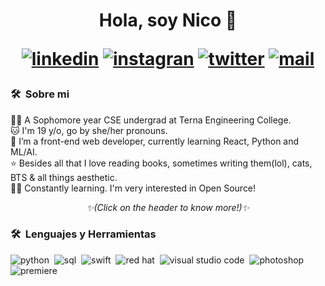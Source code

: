 <h1 align="center">Hola, soy Nico 👋

[![linkedin](https://img.shields.io/badge/linkedin-0274b3?style=flat&logo=linkedin&logoColor=ffffff&labelColor=0274b3&link=https%3A%2F%2Fwww.linkedin.com%2Fin%2Fnicolasbarrios%2F)](https://www.linkedin.com/in/nicolasbarrios/)
[![instagran](https://img.shields.io/badge/instagram-df4b67?style=flat&logo=instagram&logoColor=ffffff&labelColor=df4b67&link=https%3A%2F%2Fwww.linkedin.com%2Fin%2Fnicolasbarrios%2F)](https://www.instagram.com/nicoo0.b/)
[![twitter](https://img.shields.io/badge/X-000000?style=flat&logo=x&logoColor=ffffff&labelColor=000000)](https://twitter.com/aleeen_la)
[![mail](https://img.shields.io/badge/mail-ea4335?style=flat&logo=gmail&logoColor=ffffff&labelColor=ea4335)](mailto:contactoaleen@gmail.com)

### 🛠 &nbsp;Sobre mi
 <p>
 👩‍🎓  A Sophomore year CSE undergrad at Terna Engineering College.
<br>🐱 I'm 19 y/o, go by she/her pronouns.
<br>💫 I’m a front-end web developer, currently learning React, Python and ML/AI.
<br>⭐ Besides all that I love reading books, sometimes writing them(lol), cats, BTS & all things aesthetic.
<br>👩‍💻 Constantly learning. I'm very interested in Open Source!
 <br> <p align="center"><i>✨(Click on the header to know more!)✨</i></p>
 </p>

### 🛠 &nbsp;Lenguajes y Herramientas
![python](https://img.shields.io/badge/python-0d1117?style=flat&logo=python&logoColor=ffdc4d&labelColor=0d1117)&nbsp;
![sql](https://img.shields.io/badge/sql-0d1117?style=flat&logo=oracle&logoColor=ff0000&labelColor=0d1117)&nbsp;
![swift](https://img.shields.io/badge/swift-0d1117?style=flat&logo=swift&logoColor=ff5722&labelColor=0d1117)&nbsp;
![red hat](https://img.shields.io/badge/red%20hat-0d1117?style=flat&logo=red%20hat&logoColor=ef0808&labelColor=0d1117)&nbsp;
![visual studio code](https://img.shields.io/badge/visual%20studio%20code-0d1117?style=flat&logo=visual%20studio%20code&logoColor=55b4f5&labelColor=0d1117)&nbsp;
![photoshop](https://img.shields.io/badge/photoshop-0d1117?style=flat&logo=adobe%20photoshop&logoColor=31a8ff&labelColor=0d1117)\
![premiere](https://img.shields.io/badge/premiere-0d1117?style=flat&logo=adobe%20premiere%20pro&logoColor=9999ff&labelColor=0d1117)&nbsp;

